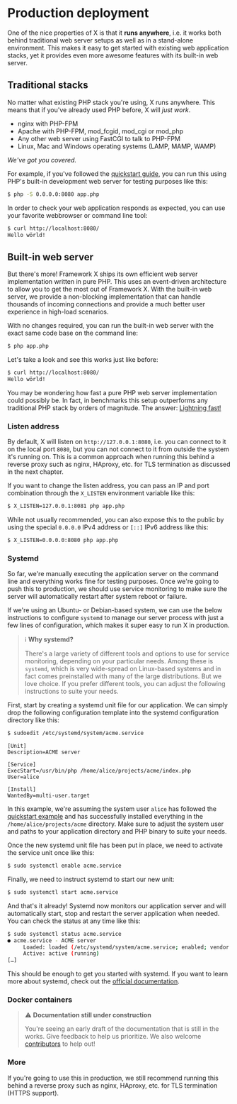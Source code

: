# Production deployment

One of the nice properties of X is that it **runs anywhere**, i.e. it works both
behind traditional web server setups as well as in a stand-alone environment.
This makes it easy to get started with existing web application stacks, yet it
provides even more awesome features with its built-in web server.

## Traditional stacks

No matter what existing PHP stack you're using, X runs anywhere.
This means that if you've already used PHP before, X will *just work*.

* nginx with PHP-FPM
* Apache with PHP-FPM, mod_fcgid, mod_cgi or mod_php
* Any other web server using FastCGI to talk to PHP-FPM
* Linux, Mac and Windows operating systems (<abbrev title="Apache, MySQL or MariaDB, PHP, on Linux, Mac or Windows operating systems">LAMP, MAMP, WAMP</abbrev>)

*We've got you covered.*

For example, if you've followed the [quickstart guide](../getting-started/quickstart.md), you can run this using PHP's built-in development web
server for testing purposes like this:

```bash
$ php -S 0.0.0.0:8080 app.php
```

In order to check your web application responds as expected, you can use your favorite webbrowser or command line tool:

```bash
$ curl http://localhost:8080/
Hello wörld!
```

## Built-in web server

But there's more!
Framework X ships its own efficient web server implementation written in pure PHP.
This uses an event-driven architecture to allow you to get the most out of Framework X.
With the built-in web server, we provide a non-blocking implementation that can handle thousands of incoming connections and provide a much better user experience in high-load scenarios.

With no changes required, you can run the built-in web server with the exact same code base on the command line:

```bash
$ php app.php
```

Let's take a look and see this works just like before:

```bash
$ curl http://localhost:8080/
Hello wörld!
```

You may be wondering how fast a pure PHP web server implementation could possibly be.
In fact, in benchmarks this setup outperforms any traditional PHP stack by orders of magnitude.
The answer: [Lightning fast!](https://framework-x.clue.engineering/#lightning-fast)

### Listen address

By default, X will listen on `http://127.0.0.1:8080`, i.e. you can connect to it on
the local port `8080`, but you can not connect to it from outside the system it's
running on. This is a common approach when running this behind a reverse proxy
such as nginx, HAproxy, etc. for TLS termination as discussed in the next chapter.

If you want to change the listen address, you can pass an IP and port
combination through the `X_LISTEN` environment variable like this:

```bash
$ X_LISTEN=127.0.0.1:8081 php app.php
```

While not usually recommended, you can also expose this to the public by using
the special `0.0.0.0` IPv4 address or `[::]` IPv6 address like this:

```bash
$ X_LISTEN=0.0.0.0:8080 php app.php
```

### Systemd

So far, we're manually executing the application server on the command line and
everything works fine for testing purposes. Once we're going to push this to
production, we should use service monitoring to make sure the server will
automatically restart after system reboot or failure.

If we're using an Ubuntu- or Debian-based system, we can use the below
instructions to configure `systemd` to manage our server process with just a
few lines of configuration, which makes it super easy to run X in production.

> ℹ️ **Why systemd?**
>
> There's a large variety of different tools and options to use for service
> monitoring, depending on your particular needs. Among these is `systemd`, which
> is very wide-spread on Linux-based systems and in fact comes preinstalled with
> many of the large distributions. But we love choice. If you prefer different
> tools, you can adjust the following instructions to suite your needs.

First, start by creating a systemd unit file for our application. We can simply
drop the following configuration template into the systemd configuration
directory like this:

```bash
$ sudoedit /etc/systemd/system/acme.service
```

```
[Unit]
Description=ACME server

[Service]
ExecStart=/usr/bin/php /home/alice/projects/acme/index.php
User=alice

[Install]
WantedBy=multi-user.target
```

In this example, we're assuming the system user `alice` has followed the
[quickstart example](../getting-started/quickstart.md) and has successfully
installed everything in the `/home/alice/projects/acme` directory. Make sure to
adjust the system user and paths to your application directory and PHP binary
to suite your needs.

Once the new systemd unit file has been put in place, we need to activate the
service unit once like this:

```bash
$ sudo systemctl enable acme.service
```

Finally, we need to instruct systemd to start our new unit:

```bash
$ sudo systemctl start acme.service
```

And that's it already! Systemd now monitors our application server and will
automatically start, stop and restart the server application when needed. You
can check the status at any time like this:

```bash
$ sudo systemctl status acme.service
● acme.service - ACME server
     Loaded: loaded (/etc/systemd/system/acme.service; enabled; vendor preset: enabled)
     Active: active (running)
[…]
```

This should be enough to get you started with systemd. If you want to learn more
about systemd, check out the
[official documentation](https://www.freedesktop.org/software/systemd/man/systemd.service.html).

### Docker containers

> ⚠️ **Documentation still under construction**
>
> You're seeing an early draft of the documentation that is still in the works.
> Give feedback to help us prioritize.
> We also welcome [contributors](../more/community.md) to help out!

### More

If you're going to use this in production, we still recommend running this
behind a reverse proxy such as nginx, HAproxy, etc. for TLS termination
(HTTPS support).
